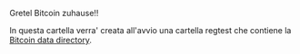 Gretel Bitcoin zuhause!!


In questa cartella verra' creata all'avvio una cartella regtest che contiene la [Bitcoin data directory](https://en.bitcoin.it/wiki/Data_directory).